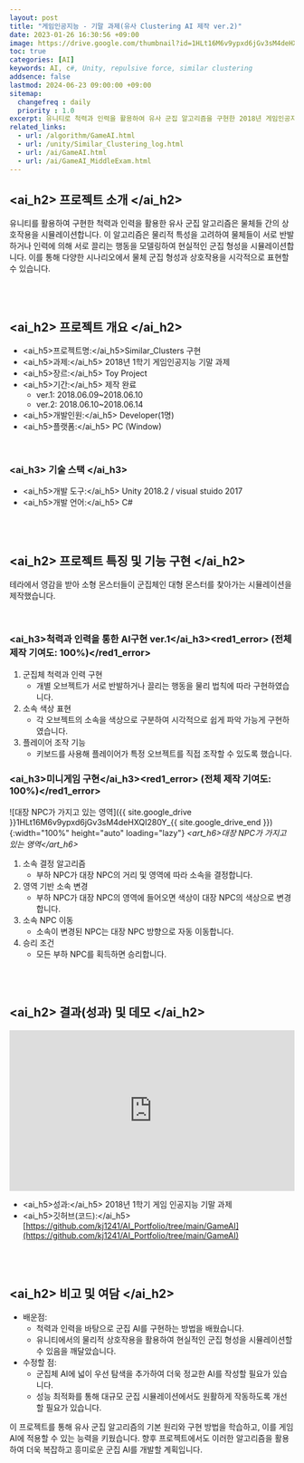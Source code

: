 ```yaml
---
layout: post
title: "게임인공지능 - 기말 과제(유사 Clustering AI 제작 ver.2)"
date: 2023-01-26 16:30:56 +09:00
image: https://drive.google.com/thumbnail?id=1HLt16M6v9ypxd6jGv3sM4deHXQI280Y_
toc: true
categories: [AI]
keywords: AI, c#, Unity, repulsive force, similar clustering
addsence: false
lastmod: 2024-06-23 09:00:00 +09:00
sitemap:
  changefreq : daily
  priority : 1.0
excerpt: 유니티로 척력과 인력을 활용하여 유사 군집 알고리즘을 구현한 2018년 게임인공지능 프로젝트입니다.
related_links:
  - url: /algorithm/GameAI.html
  - url: /unity/Similar_Clustering_log.html
  - url: /ai/GameAI.html
  - url: /ai/GameAI_MiddleExam.html
---
```


## <ai_h2> 프로젝트 소개 </ai_h2>

유니티를 활용하여 구현한 척력과 인력을 활용한 유사 군집 알고리즘은 물체들 간의 상호작용을 시뮬레이션합니다. 이 알고리즘은 물리적 특성을 고려하여 물체들이 서로 반발하거나 인력에 의해 서로 끌리는 행동을 모델링하여 현실적인 군집 형성을 시뮬레이션합니다. 이를 통해 다양한 시나리오에서 물체 군집 형성과 상호작용을 시각적으로 표현할 수 있습니다.

<br>
<br>

## <ai_h2> 프로젝트 개요 </ai_h2>

- <span><ai_h5>프로젝트명:</ai_h5>Similar_Clusters 구현</span>
- <span><ai_h5>과제:</ai_h5> 2018년 1학기 게임인공지능 기말 과제</span>
- <span><ai_h5>장르:</ai_h5> Toy Project</span>
- <span><ai_h5>기간:</ai_h5> 제작 완료</span>
    - ver.1: 2018.06.09~2018.06.10
    - ver.2: 2018.06.10~2018.06.14
- <span><ai_h5>개발인원:</ai_h5> Developer(1명)</span>
- <span><ai_h5>플랫폼:</ai_h5> PC (Window)</span>

<br>

### <ai_h3> 기술 스택 </ai_h3>

- <span><ai_h5>개발 도구:</ai_h5> Unity 2018.2 / visual stuido 2017 </span>
- <span><ai_h5>개발 언어:</ai_h5> C# </span>

<br>
<br>

## <ai_h2> 프로젝트 특징 및 기능 구현 </ai_h2>

테라에서 영감을 받아 소형 몬스터들이 군집체인 대형 몬스터를 찾아가는 시뮬레이션을 제작했습니다.

<br>

### <ai_h3>척력과 인력을 통한 AI구현 ver.1</ai_h3><red1_error> (전체 제작 기여도: 100%)</red1_error>

1. 군집체 척력과 인력 구현
    - 개별 오브젝트가 서로 반발하거나 끌리는 행동을 물리 법칙에 따라 구현하였습니다.
2. 소속 색상 표현
    - 각 오브젝트의 소속을 색상으로 구분하여 시각적으로 쉽게 파악 가능게 구현하였습니다.
3. 플레이어 조작 기능
    - 키보드를 사용해 플레이어가 특정 오브젝트를 직접 조작할 수 있도록 했습니다.


### <ai_h3>미니게임 구현</ai_h3><red1_error> (전체 제작 기여도: 100%)</red1_error>

![대장 NPC가 가지고 있는 영역]({{ site.google_drive }}1HLt16M6v9ypxd6jGv3sM4deHXQI280Y_{{ site.google_drive_end }}){:width="100%" height="auto" loading="lazy"}
*<art_h6>대장 NPC가 가지고 있는 영역</art_h6>* 


1. 소속 결정 알고리즘
    - 부하 NPC가 대장 NPC의 거리 및 영역에 따라 소속을 결정합니다.
2. 영역 기반 소속 변경
    - 부하 NPC가 대장 NPC의 영역에 들어오면 색상이 대장 NPC의 색상으로 변경합니다.
3. 소속 NPC 이동
    - 소속이 변경된 NPC는 대장 NPC 방향으로 자동 이동합니다.
4. 승리 조건
    - 모든 부하 NPC를 획득하면 승리합니다.


<br>
<br>

## <ai_h2> 결과(성과) 및 데모 </ai_h2>

<iframe width="100%" style="aspect-ratio:16/9" src="https://www.youtube.com/embed/Spt5XdKhHHE" title="유사 Clustering 군집 AI 제작" frameborder="0" allow="accelerometer; autoplay; clipboard-write; encrypted-media; gyroscope; picture-in-picture; web-share" allowfullscreen></iframe>

- <span><ai_h5>성과:</ai_h5> 2018년 1학기 게임 인공지능 기말 과제 </span>
- <span><ai_h5>깃허브(코드):</ai_h5> [https://github.com/kj1241/AI_Portfolio/tree/main/GameAI](https://github.com/kj1241/AI_Portfolio/tree/main/GameAI)</span>

<br>
<br>

## <ai_h2> 비고 및 여담 </ai_h2>

- 배운점:
    - 척력과 인력을 바탕으로 군집 AI를 구현하는 방법을 배웠습니다.
    - 유니티에서의 물리적 상호작용을 활용하여 현실적인 군집 형성을 시뮬레이션할 수 있음을 깨달았습니다.
- 수정할 점:
    - 군집체 AI에 넓이 우선 탐색을 추가하여 더욱 정교한 AI를 작성할 필요가 있습니다.
    - 성능 최적화를 통해 대규모 군집 시뮬레이션에서도 원활하게 작동하도록 개선할 필요가 있습니다.

이 프로젝트를 통해 유사 군집 알고리즘의 기본 원리와 구현 방법을 학습하고, 이를 게임 AI에 적용할 수 있는 능력을 키웠습니다. 향후 프로젝트에서도 이러한 알고리즘을 활용하여 더욱 복잡하고 흥미로운 군집 AI를 개발할 계획입니다.

